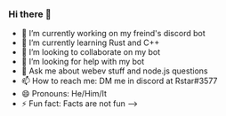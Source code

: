 ### Hi there 👋


- 🔭 I’m currently working on my freind's discord bot
- 🌱 I’m currently learning Rust and C++
- 👯 I’m looking to collaborate on my bot
- 🤔 I’m looking for help with my bot
- 💬 Ask me about webev stuff and node.js questions
- 📫 How to reach me: DM me in discord at Rstar#3577
- 😄 Pronouns: He/Him/It
- ⚡ Fun fact: Facts are not fun
-->
